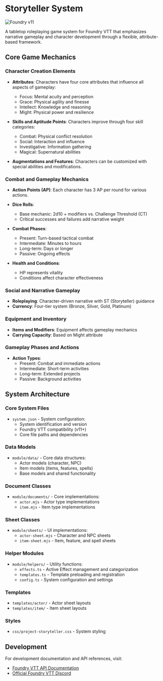 # Storyteller System

![Foundry v11](https://img.shields.io/badge/foundry-v11-green)

A tabletop roleplaying game system for Foundry VTT that emphasizes narrative gameplay and character development through a flexible, attribute-based framework.

## Core Game Mechanics

### Character Creation Elements

- **Attributes**: Characters have four core attributes that influence all aspects of gameplay:
  - Focus: Mental acuity and perception
  - Grace: Physical agility and finesse
  - Intellect: Knowledge and reasoning
  - Might: Physical power and resilience

- **Skills and Aptitude Points**: Characters improve through four skill categories:
  - Combat: Physical conflict resolution
  - Social: Interaction and influence
  - Investigative: Information gathering
  - Magical: Supernatural abilities

- **Augmentations and Features**: Characters can be customized with special abilities and modifications.

### Combat and Gameplay Mechanics

- **Action Points (AP)**: Each character has 3 AP per round for various actions.

- **Dice Rolls**:
  - Base mechanic: 2d10 + modifiers vs. Challenge Threshold (CT)
  - Critical successes and failures add narrative weight

- **Combat Phases**:
  - Present: Turn-based tactical combat
  - Intermediate: Minutes to hours
  - Long-term: Days or longer
  - Passive: Ongoing effects

- **Health and Conditions**:
  - HP represents vitality
  - Conditions affect character effectiveness

### Social and Narrative Gameplay

- **Roleplaying**: Character-driven narrative with ST (Storyteller) guidance
- **Currency**: Four-tier system (Bronze, Silver, Gold, Platinum)

### Equipment and Inventory

- **Items and Modifiers**: Equipment affects gameplay mechanics
- **Carrying Capacity**: Based on Might attribute

### Gameplay Phases and Actions

- **Action Types**:
  - Present: Combat and immediate actions
  - Intermediate: Short-term activities
  - Long-term: Extended projects
  - Passive: Background activities

## System Architecture

### Core System Files
- `system.json` - System configuration:
  * System identification and version
  * Foundry VTT compatibility (v11+)
  * Core file paths and dependencies

### Data Models
- `module/data/` - Core data structures:
  * Actor models (character, NPC)
  * Item models (items, features, spells)
  * Base models and shared functionality

### Document Classes
- `module/documents/` - Core implementations:
  * `actor.mjs` - Actor type implementations
  * `item.mjs` - Item type implementations

### Sheet Classes
- `module/sheets/` - UI implementations:
  * `actor-sheet.mjs` - Character and NPC sheets
  * `item-sheet.mjs` - Item, feature, and spell sheets

### Helper Modules
- `module/helpers/` - Utility functions:
  * `effects.ts` - Active Effect management and categorization
  * `templates.ts` - Template preloading and registration
  * `config.ts` - System configuration and settings

### Templates
- `templates/actor/` - Actor sheet layouts
- `templates/item/` - Item sheet layouts

### Styles
- `css/project-storyteller.css` - System styling

## Development

For development documentation and API references, visit:
- [Foundry VTT API Documentation](https://foundryvtt.com/api/)
- [Official Foundry VTT Discord](https://discord.gg/foundryvtt)
